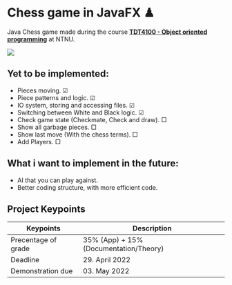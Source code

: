 # Chess game in JavaFX ♟

Java Chess game made during the course **[TDT4100 - Object oriented programming](https://www.ntnu.no/studier/emner/TDT4100#tab=omEmnet)** at NTNU.

![](https://i.pinimg.com/originals/5e/45/c3/5e45c3f6445fba750c3b4776c7a298fb.gif)

## Yet to be implemented:

- Pieces moving. ☑
- Piece patterns and logic. ☑
- IO system, storing and accessing files. ☑
- Switching between White and Black logic. ☑
- Check game state (Checkmate, Check and draw). □
- Show all garbage pieces. □
- Show last move (With the chess terms). □
- Add Players. □

## What i want to implement in the future:
- AI that you can play against.
- Better coding structure, with more efficient code.

## Project Keypoints

| Keypoints                                | Description                             |
| ---------------------------------------- | --------------------------------------- |
| Precentage of grade                      | 35% (App) + 15% (Documentation/Theory)  |
| Deadline                                 | 29. April 2022                          |
| Demonstration due                        | 03. May 2022                            |


